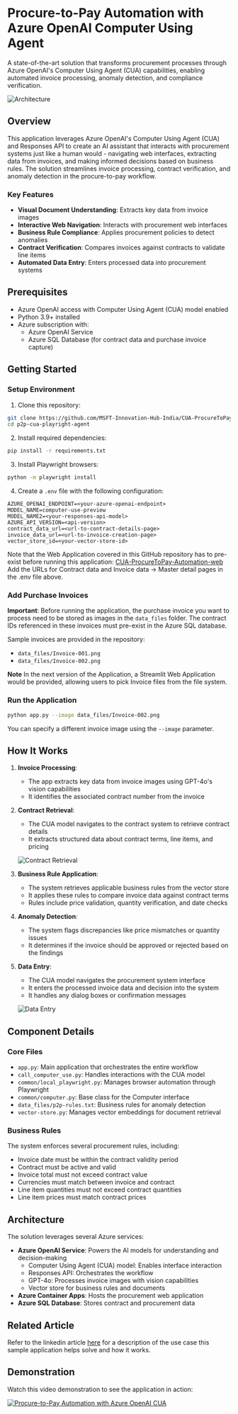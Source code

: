 # Procure-to-Pay Automation with Azure OpenAI Computer Using Agent

A state-of-the-art solution that transforms procurement processes through Azure OpenAI's Computer Using Agent (CUA) capabilities, enabling automated invoice processing, anomaly detection, and compliance verification.

![Architecture](images/architecture.png)

## Overview

This application leverages Azure OpenAI's Computer Using Agent (CUA) and Responses API to create an AI assistant that interacts with procurement systems just like a human would - navigating web interfaces, extracting data from invoices, and making informed decisions based on business rules. The solution streamlines invoice processing, contract verification, and anomaly detection in the procure-to-pay workflow.

### Key Features

- **Visual Document Understanding**: Extracts key data from invoice images
- **Interactive Web Navigation**: Interacts with procurement web interfaces
- **Business Rule Compliance**: Applies procurement policies to detect anomalies
- **Contract Verification**: Compares invoices against contracts to validate line items
- **Automated Data Entry**: Enters processed data into procurement systems

## Prerequisites

- Azure OpenAI access with Computer Using Agent (CUA) model enabled
- Python 3.9+ installed
- Azure subscription with:
  - Azure OpenAI Service
  - Azure SQL Database (for contract data and purchase invoice capture)

## Getting Started

### Setup Environment

1. Clone this repository:
```bash
git clone https://github.com/MSFT-Innovation-Hub-India/CUA-ProcureToPay-Automation-web
cd p2p-cua-playright-agent
```

2. Install required dependencies:
```bash
pip install -r requirements.txt
```

3. Install Playwright browsers:
```bash
python -m playwright install
```

4. Create a `.env` file with the following configuration:
```
AZURE_OPENAI_ENDPOINT=<your-azure-openai-endpoint>
MODEL_NAME=computer-use-preview
MODEL_NAME2=<your-responses-api-model>
AZURE_API_VERSION=<api-version>
contract_data_url=<url-to-contract-details-page>
invoice_data_url=<url-to-invoice-creation-page>
vector_store_id=<your-vector-store-id>
```

Note that the Web Application covered in this GitHub repository has to pre-exist before running this application:
[CUA-ProcureToPay-Automation-web](https://github.com/MSFT-Innovation-Hub-India/CUA-ProcureToPay-Automation-web)
Add the URLs for Contract data and Invoice data -> Master detail pages in the .env file above.

### Add Purchase Invoices

**Important**: Before running the application, the purchase invoice you want to process need to be stored as images in the `data_files` folder. The contract IDs referenced in these invoices must pre-exist in the Azure SQL database.

Sample invoices are provided in the repository:
- `data_files/Invoice-001.png`
- `data_files/Invoice-002.png`

**Note** In the next version of the Application, a Streamlit Web Application would be provided, allowing users to pick Invoice files from the file system.

### Run the Application

```bash
python app.py --image data_files/Invoice-002.png
```

You can specify a different invoice image using the `--image` parameter.

## How It Works

1. **Invoice Processing**:
   - The app extracts key data from invoice images using GPT-4o's vision capabilities
   - It identifies the associated contract number from the invoice
   
2. **Contract Retrieval**:
   - The CUA model navigates to the contract system to retrieve contract details
   - It extracts structured data about contract terms, line items, and pricing
   
   ![Contract Retrieval](images/contractdata.png)

3. **Business Rule Application**:
   - The system retrieves applicable business rules from the vector store
   - It applies these rules to compare invoice data against contract terms
   - Rules include price validation, quantity verification, and date checks

4. **Anomaly Detection**:
   - The system flags discrepancies like price mismatches or quantity issues
   - It determines if the invoice should be approved or rejected based on the findings

5. **Data Entry**:
   - The CUA model navigates the procurement system interface
   - It enters the processed invoice data and decision into the system
   - It handles any dialog boxes or confirmation messages
   
   ![Data Entry](images/invoice-posting.png)

## Component Details

### Core Files

- `app.py`: Main application that orchestrates the entire workflow
- `call_computer_use.py`: Handles interactions with the CUA model
- `common/local_playwright.py`: Manages browser automation through Playwright
- `common/computer.py`: Base class for the Computer interface
- `data_files/p2p-rules.txt`: Business rules for anomaly detection
- `vector-store.py`: Manages vector embeddings for document retrieval

### Business Rules

The system enforces several procurement rules, including:

- Invoice date must be within the contract validity period
- Contract must be active and valid
- Invoice total must not exceed contract value
- Currencies must match between invoice and contract
- Line item quantities must not exceed contract quantities
- Line item prices must match contract prices

## Architecture

The solution leverages several Azure services:

- **Azure OpenAI Service**: Powers the AI models for understanding and decision-making
  - Computer Using Agent (CUA) model: Enables interface interaction
  - Responses API: Orchestrates the workflow
  - GPT-4o: Processes invoice images with vision capabilities
  - Vector store for business rules and documents
- **Azure Container Apps**: Hosts the procurement web application
- **Azure SQL Database**: Stores contract and procurement data


## Related Article

Refer to the linkedin article [here](https://www.linkedin.com/pulse/beyond-automation-how-computer-using-agent-transforms-sankaran-d1wic/) for a description of the use case this sample application helps solve and how it works.


## Demonstration

Watch this video demonstration to see the application in action:

[![Procure-to-Pay Automation with Azure OpenAI CUA](https://img.youtube.com/vi/ZmjL-eTbago/0.jpg)](https://www.youtube.com/watch?v=ZmjL-eTbago)